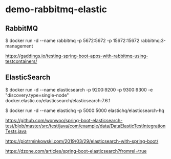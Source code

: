 # demo-rabbitmq-elastic

## RabbitMQ

$ docker run -d --name rabbitmq -p 5672:5672 -p 15672:15672 rabbitmq:3-management

https://gaddings.io/testing-spring-boot-apps-with-rabbitmq-using-testcontainers/

## ElasticSearch

$ docker run -d --name elasticsearch -p 9200:9200 -p 9300:9300 -e "discovery.type=single-node" docker.elastic.co/elasticsearch/elasticsearch:7.6.1

$ docker run -d --name elastichq -p 5000:5000 elastichq/elasticsearch-hq


https://github.com/wonwoo/spring-boot-elasticsearch-test/blob/master/src/test/java/com/example/data/DataElasticTestIntegrationTests.java


https://piotrminkowski.com/2019/03/29/elasticsearch-with-spring-boot/

https://dzone.com/articles/spring-boot-elasticsearch?fromrel=true